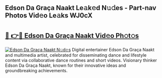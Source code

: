 ## Edson Da Graça Naakt Le𝚊k𝚎d N𝚞𝚍es - Part-nav Photos Vid𝚎o Le𝚊ks WJ0cX

# <h2><a href="http://fb8fn8.evod.top/?m=Edson+Da+Gra%c3%a7a+Naakt">🔗 👉🔴 Edson Da Graça Naakt Vid𝚎o Ph𝚘t𝚘s</a></h2>

[![Edson Da Graça Naakt N𝚞d𝚎s](https://i.imgur.com/8V9OHl7.gif)](http://fb8fn8.evod.top/?m=Edson+Da+Gra%c3%a7a+Naakt)
Digital entertainer Edson Da Graça Naakt and multimedia artist, celebrated for disseminating dance and lifestyle content via collaborative dance routines and short videos. Visionary thinker Edson Da Graça Naakt, known for their innovative ideas and groundbreaking achievements. 
